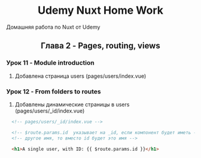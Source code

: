 <h1 align="center">Udemy Nuxt Home Work</h1>

Домашняя работа по Nuxt от Udemy

<!-- Глава 2 -->
<!-------------------------------------------------------------------------->

<h2 align="center">Глава 2 - Pages, routing, views</h2>

### Урок 11 - Module introduction

1. Добавлена страница users (pages/users/index.vue)

### Урок 12 - From folders to routes

1. Добавлены динамические страницы в users (pages/users/_id/index.vue)

```html
  <!-- pages/users/_id/index.vue -->

  <!-- $route.params.id  указывает на _id, если компонент будет иметь -->
  <!-- другое имя, то вместо id будет это имя -->

  <h1>A single user, with ID: {{ $route.params.id }}</h1>
```

<!-- Глава 3 -->
<!-------------------------------------------------------------------------->

